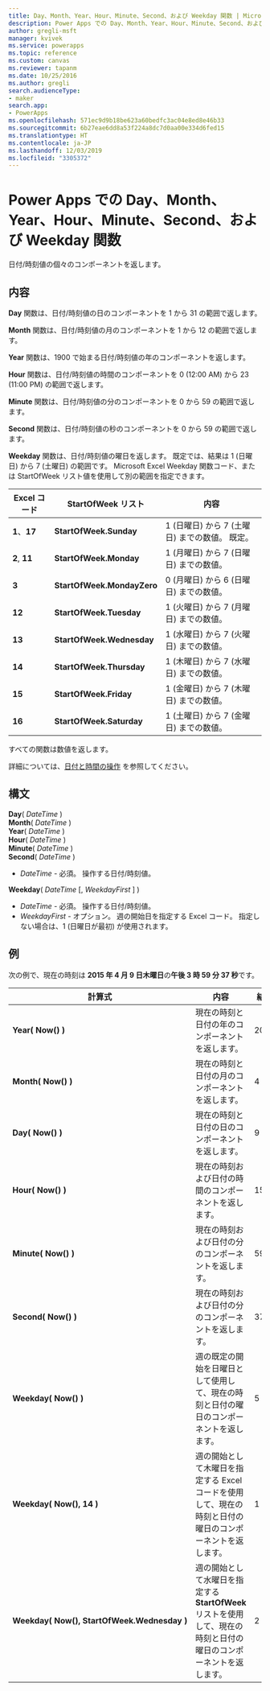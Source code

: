 ```yaml
---
title: Day、Month、Year、Hour、Minute、Second、および Weekday 関数 | Microsoft Docs
description: Power Apps での Day、Month、Year、Hour、Minute、Second、および Weekday 関数の構文と例を含む参照情報
author: gregli-msft
manager: kvivek
ms.service: powerapps
ms.topic: reference
ms.custom: canvas
ms.reviewer: tapanm
ms.date: 10/25/2016
ms.author: gregli
search.audienceType:
- maker
search.app:
- PowerApps
ms.openlocfilehash: 571ec9d9b18be623a60bedfc3ac04e8ed8e46b33
ms.sourcegitcommit: 6b27eae6dd8a53f224a8dc7d0aa00e334d6fed15
ms.translationtype: HT
ms.contentlocale: ja-JP
ms.lasthandoff: 12/03/2019
ms.locfileid: "3305372"
---
```

# <a name="day-month-year-hour-minute-second-and-weekday-functions-in-power-apps"></a>Power Apps での Day、Month、Year、Hour、Minute、Second、および Weekday 関数
日付/時刻値の個々のコンポーネントを返します。

## <a name="description"></a>内容
**Day** 関数は、日付/時刻値の日のコンポーネントを 1 から 31 の範囲で返します。

**Month** 関数は、日付/時刻値の月のコンポーネントを 1 から 12 の範囲で返します。

**Year** 関数は、1900 で始まる日付/時刻値の年のコンポーネントを返します。

**Hour** 関数は、日付/時刻値の時間のコンポーネントを 0 (12:00 AM) から 23 (11:00 PM) の範囲で返します。

**Minute** 関数は、日付/時刻値の分のコンポーネントを 0 から 59 の範囲で返します。

**Second** 関数は、日付/時刻値の秒のコンポーネントを 0 から 59 の範囲で返します。

**Weekday** 関数は、日付/時刻値の曜日を返します。  既定では、結果は 1 (日曜日) から 7 (土曜日) の範囲です。  Microsoft Excel Weekday 関数コード、または StartOfWeek リスト値を使用して別の範囲を指定できます。

| Excel コード | StartOfWeek リスト | 内容 |
| --- | --- | --- |
| **1**、**17** |**StartOfWeek.Sunday** |1 (日曜日) から 7 (土曜日) までの数値。  既定。 |
| **2**, **11** |**StartOfWeek.Monday** |1 (月曜日) から 7 (日曜日) までの数値。 |
| **3** |**StartOfWeek.MondayZero** |0 (月曜日) から 6 (日曜日) までの数値。 |
| **12** |**StartOfWeek.Tuesday** |1 (火曜日) から 7 (月曜日) までの数値。 |
| **13** |**StartOfWeek.Wednesday** |1 (水曜日) から 7 (火曜日) までの数値。 |
| **14** |**StartOfWeek.Thursday** |1 (木曜日) から 7 (水曜日) までの数値。 |
| **15** |**StartOfWeek.Friday** |1 (金曜日) から 7 (木曜日) までの数値。 |
| **16** |**StartOfWeek.Saturday** |1 (土曜日) から 7 (金曜日) までの数値。 |

すべての関数は数値を返します。

詳細については、[日付と時間の操作](../show-text-dates-times.md) を参照してください。

## <a name="syntax"></a>構文
**Day**( *DateTime* )<br>**Month**( *DateTime* )<br>**Year**( *DateTime* )<br>**Hour**( *DateTime* )<br>**Minute**( *DateTime* )<br>**Second**( *DateTime* )

* *DateTime* - 必須。  操作する日付/時刻値。  

**Weekday**( *DateTime* [, *WeekdayFirst* ] )<br>

* *DateTime* - 必須。  操作する日付/時刻値。 
* *WeekdayFirst* - オプション。  週の開始日を指定する Excel コード。  指定しない場合は、1 (日曜日が最初) が使用されます。

## <a name="examples"></a>例
次の例で、現在の時刻は **2015 年 4 月 9 日木曜日**の**午後 3 時 59 分 37 秒**です。

| 計算式 | 内容 | 結果 |
| --- | --- | --- |
| **Year(&nbsp;Now()&nbsp;)** |現在の時刻と日付の年のコンポーネントを返します。 |2015 |
| **Month(&nbsp;Now()&nbsp;)** |現在の時刻と日付の月のコンポーネントを返します。 |4 |
| **Day(&nbsp;Now()&nbsp;)** |現在の時刻と日付の日のコンポーネントを返します。 |9 |
| **Hour(&nbsp;Now()&nbsp;)** |現在の時刻および日付の時間のコンポーネントを返します。 |15 |
| **Minute(&nbsp;Now()&nbsp;)** |現在の時刻および日付の分のコンポーネントを返します。 |59 |
| **Second(&nbsp;Now()&nbsp;)** |現在の時刻および日付の分のコンポーネントを返します。 |37 |
| **Weekday(&nbsp;Now()&nbsp;)** |週の既定の開始を日曜日として使用して、現在の時刻と日付の曜日のコンポーネントを返します。 |5 |
| **Weekday(&nbsp;Now(),&nbsp;14&nbsp;)** |週の開始として木曜日を指定する Excel コードを使用して、現在の時刻と日付の曜日のコンポーネントを返します。 |1 |
| **Weekday(&nbsp;Now(),&nbsp;StartOfWeek.Wednesday&nbsp;)** |週の開始として水曜日を指定する **StartOfWeek** リストを使用して、現在の時刻と日付の曜日のコンポーネントを返します。 |2 |

